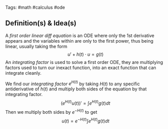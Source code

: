 Tags: #math #calculus #ode 
## Definition(s) & Idea(s)
A *first order linear diff equation* is an ODE where only the 1st derivative appears and the variables within are only to the first power, thus being linear, usually taking the form$$u'+h(t)\cdot u=g(t)$$
An *integrating factor* is used to solve a first order ODE, they are multiplying factors used to turn our inexact function, into an exact function that can integrate cleanly.

We find our *integrating factor* $e^{H(t)}$ by taking $H(t)$ to any specific antiderivative of $h(t)$ and multiply both sides of the equation by that integrating factor.$$(e^{H(t)}u(t))'=\int e^{H(t)}g(t)dt$$
Then we multiply both sides by $e^{-H(t)}$ to get $$u(t)=e^{-H(t)}\int e^{H(t)}g(t)dt$$



